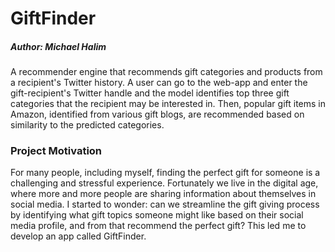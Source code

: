 # GiftFinder
##### Author: Michael Halim

A recommender engine that recommends gift categories and products from a recipient's Twitter history. A user can go to the web-app and enter the gift-recipient's Twitter handle and the model identifies top three gift categories that the recipient may be interested in. Then, popular gift items in Amazon, identified from various gift blogs, are recommended based on similarity to the predicted categories.

### Project Motivation

For many people, including myself, finding the perfect gift for someone is a challenging and stressful experience. Fortunately we live in the digital age, where more and more people are sharing information about themselves in social media. I started to wonder: can we streamline the gift giving process by identifying what gift topics someone might like based on their social media profile, and from that recommend the perfect gift? This led me to develop an app called GiftFinder.


